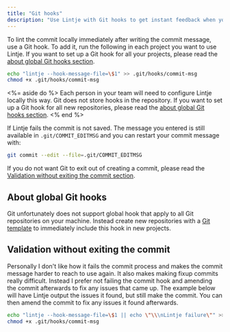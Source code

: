 ```yaml
---
title: "Git hooks"
description: "Use Lintje with Git hooks to get instant feedback when you make commits. Shorten the feedback loop and improve commits immediately."
---
```


To lint the commit locally immediately after writing the commit message, use a Git hook. To add it, run the following in each project you want to use Lintje. If you want to set up a Git hook for all your projects, please read the [about global Git hooks section](#about-global-git-hooks).

```sh
echo "lintje --hook-message-file=\$1" >> .git/hooks/commit-msg
chmod +x .git/hooks/commit-msg
```

<%= aside do %>
  Each person in your team will need to configure Lintje locally this way. Git does not store hooks in the repository. If you want to set up a Git hook for all new repositories, please read the [about global Git hooks section](#global-git-hooks).
<% end %>

If Lintje fails the commit is not saved. The message you entered is still available in `.git/COMMIT_EDITMSG` and you can restart your commit message with:

```sh
git commit --edit --file=.git/COMMIT_EDITMSG
```

If you do not want Git to exit out of creating a commit, please read the [Validation without exiting the commit section](#validation-without-exiting-the-commit).

## About global Git hooks

Git unfortunately does not support global hook that apply to all Git repositories on your machine. Instead create new repositories with a [Git template](https://git-scm.com/docs/git-init#_template_directory) to immediately include this hook in new projects.

## Validation without exiting the commit

Personally I don't like how it fails the commit process and makes the commit message harder to reach to use again. It also makes making fixup commits really difficult. Instead I prefer not failing the commit hook and amending the commit afterwards to fix any issues that came up. The example below will have Lintje output the issues it found, but still make the commit. You can then amend the commit to fix any issues it found afterwards.

```sh
echo "lintje --hook-message-file=\$1 || echo \"\\\nLintje failure\"" >> .git/hooks/commit-msg
chmod +x .git/hooks/commit-msg
```
